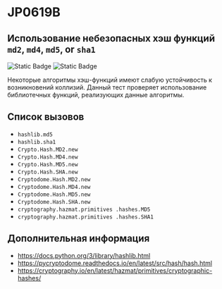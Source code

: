 # JP0619B
## Использование небезопасных хэш функций `md2`, `md4`, `md5`, or `sha1`

![Static Badge](https://img.shields.io/badge/%D0%A1%D1%82%D0%B5%D0%BF%D0%B5%D0%BD%D1%8C%20%D0%BA%D1%80%D0%B8%D1%82%D0%B8%D1%87%D0%BD%D0%BE%D1%81%D1%82%D0%B8-%D1%81%D1%80%D0%B5%D0%B4%D0%BD%D1%8F%D1%8F-yellow?style=for-the-badge)
![Static Badge](https://img.shields.io/badge/%D0%94%D0%BE%D1%81%D1%82%D0%BE%D0%B2%D0%B5%D1%80%D0%BD%D0%BE%D1%81%D1%82%D1%8C%20%D0%BE%D0%BF%D1%80%D0%B5%D0%B4%D0%B5%D0%BB%D0%B5%D0%BD%D0%B8%D1%8F-%D0%B2%D1%8B%D1%81%D0%BE%D0%BA%D0%B0%D1%8F-red?style=for-the-badge)

Некоторые алгоритмы хэш-функций имеют слабую устойчивость к возникновений коллизий. Данный тест проверяет использование библиотечных функций, реализующих данные алгоритмы.

## Список вызовов

* `hashlib.md5`
* `hashlib.sha1`
* `Crypto.Hash.MD2.new`
* `Crypto.Hash.MD4.new`
* `Crypto.Hash.MD5.new`
* `Crypto.Hash.SHA.new`
* `Cryptodome.Hash.MD2.new`
* `Cryptodome.Hash.MD4.new`
* `Cryptodome.Hash.MD5.new`
* `Cryptodome.Hash.SHA.new`
* `cryptography.hazmat.primitives .hashes.MD5`
* `cryptography.hazmat.primitives .hashes.SHA1`

## Дополнительная информация

* <https://docs.python.org/3/library/hashlib.html>
* <https://pycryptodome.readthedocs.io/en/latest/src/hash/hash.html>
* <https://cryptography.io/en/latest/hazmat/primitives/cryptographic-hashes/>
